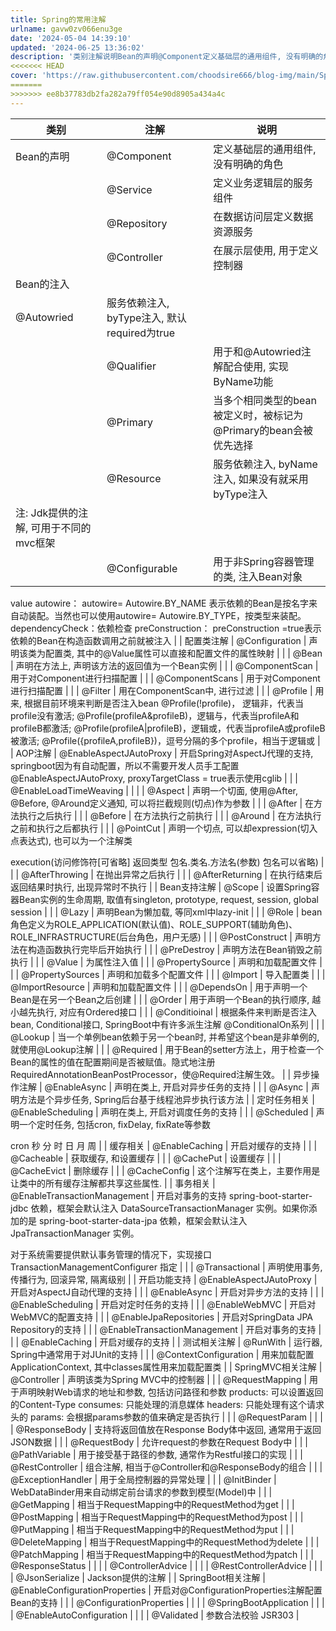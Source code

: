 ```yaml
---
title: Spring的常用注解
urlname: gavw0zv066enu3ge
date: '2024-05-04 14:39:10'
updated: '2024-06-25 13:36:02'
description: '类别注解说明Bean的声明@Component定义基础层的通用组件, 没有明确的角色@Service定义业务逻辑层的服务组件@Repository在数据访问层定义数据资源服务@Controller在展示层使用, 用于定义控制器Bean的注入@Autowried服务依赖注入, byType注入,...'
<<<<<<< HEAD
cover: 'https://raw.githubusercontent.com/choodsire666/blog-img/main/Spring的常用注解/cover.jpg'
=======
>>>>>>> ee8b37783db2fa282a79ff054e90d8905a434a4c
---
```

| 类别 | 注解 | 说明 |
| --- | --- | --- |
| Bean的声明 | @Component | 定义基础层的通用组件, 没有明确的角色 |
|  | @Service | 定义业务逻辑层的服务组件 |
|  | @Repository | 在数据访问层定义数据资源服务 |
|  | @Controller | 在展示层使用, 用于定义控制器 |
| Bean的注入
 | @Autowried | 服务依赖注入, byType注入, 默认required为true |
|  | @Qualifier | 用于和@Autowried注解配合使用, 实现ByName功能 |
|  | @Primary | 当多个相同类型的bean被定义时，被标记为@Primary的bean会被优先选择 |
|  | @Resource | 服务依赖注入, byName注入, 如果没有就采用byType注入
注: Jdk提供的注解, 可用于不同的mvc框架 |
|  | @Configurable | 用于非Spring容器管理的类, 注入Bean对象
value
autowire：
autowire= Autowire.BY_NAME 表示依赖的Bean是按名字来自动装配。当然也可以使用autowire= Autowire.BY_TYPE，按类型来装配。
dependencyCheck：依赖检查
preConstruction： preConstruction =true表示依赖的Bean在构造函数调用之前就被注入 |
| 配置类注解 | @Configuration | 声明该类为配置类, 其中的@Value属性可以直接和配置文件的属性映射 |
|  | @Bean | 声明在方法上, 声明该方法的返回值为一个Bean实例 |
|  | @ComponentScan | 用于对Component进行扫描配置 |
|  | @ComponentScans | 用于对Component进行扫描配置 |
|  | @Filter | 用在ComponentScan中, 进行过滤 |
|  | @Profile |  用来, 根据目前环境来判断是否注入bean
@Profile(!profile)， 逻辑非，代表当profile没有激活;
@Profile(profileA&profileB)，逻辑与，代表当profileA和profileB都激活;
@Profile(profileA&#124;profileB)，逻辑或，代表当profileA或profileB被激活;
@Profile({profileA,profileB})，逗号分隔的多个profile，相当于逻辑或 |
| AOP注解 | @EnableAspectJAutoProxy | 开启Spring对AspectJ代理的支持,
springboot因为有自动配置，所以不需要开发人员手工配置@EnableAspectJAutoProxy,
proxyTargetClass = true表示使用cglib |
|  | @EnableLoadTimeWeaving | 
 |
|  | @Aspect | 声明一个切面, 使用@After, @Before, @Around定义通知, 可以将拦截规则(切点)作为参数 |
|  | @After | 在方法执行之后执行 |
|  | @Before | 在方法执行之前执行 |
|  | @Around | 在方法执行之前和执行之后都执行 |
|  | @PointCut | 声明一个切点, 可以却expression(切入点表达式), 也可以为一个注解类

execution(访问修饰符[可省略] 返回类型 包名.类名.方法名(参数)  包名可以省略) |
|  | @AfterThrowing | 在抛出异常之后执行 |
|  | @AfterReturning | 在执行结束后返回结果时执行, 出现异常时不执行 |
| Bean支持注解 | @Scope | 设置Spring容器Bean实例的生命周期, 取值有singleton, prototype, request, session, global session |
|  | @Lazy | 声明Bean为懒加载, 等同xml中lazy-init |
|  | @Role | bean角色定义为ROLE_APPLICATION(默认值)、ROLE_SUPPORT(辅助角色)、ROLE_INFRASTRUCTURE(后台角色，用户无感) |
|  | @PostConstruct | 声明方法在构造函数执行完毕后开始执行 |
|  | @PreDestroy | 声明方法在Bean销毁之前执行 |
|  | @Value | 为属性注入值 |
|  | @PropertySource | 声明和加载配置文件 |
|  | @PropertySources | 声明和加载多个配置文件 |
|  | @Import | 导入配置类 |
|  | @ImportResource | 声明和加载配置文件 |
|  | @DependsOn | 用于声明一个Bean是在另一个Bean之后创建 |
|  | @Order | 用于声明一个Bean的执行顺序, 越小越先执行, 对应有Ordered接口 |
|  | @Conditioinal | 根据条件来判断是否注入bean, Conditional接口, SpringBoot中有许多派生注解
@ConditionalOn系列 |
|  | @Lookup | 当一个单例bean依赖于另一个bean时, 并希望这个bean是非单例的, 就使用@Lookup注解 |
|  | @Required | 用于Bean的setter方法上，用于检查一个Bean的属性的值在配置期间是否被赋值。隐式地注册RequiredAnnotationBeanPostProcessor，使@Required注解生效。 |
| 异步操作注解 | @EnableAsync | 声明在类上, 开启对异步任务的支持 |
|  | @Async | 声明方法是个异步任务, Spring后台基于线程池异步执行该方法 |
| 定时任务相关 | @EnableScheduling | 声明在类上, 开启对调度任务的支持 |
|  | @Scheduled | 声明一个定时任务, 包括cron, fixDelay, fixRate等参数

cron 秒 分 时 日 月 周 |
| 缓存相关 | @EnableCaching | 开启对缓存的支持 |
|  | @Cacheable | 获取缓存, 和设置缓存 |
|  | @CachePut | 设置缓存 |
|  | @CacheEvict | 删除缓存 |
|  | @CacheConfig | 这个注解写在类上，主要作用是让类中的所有缓存注解都共享这些属性. |
| 事务相关 | @EnableTransactionManagement | 开启对事务的支持
 spring-boot-starter-jdbc 依赖，框架会默认注入 DataSourceTransactionManager 实例。如果你添加的是 spring-boot-starter-data-jpa 依赖，框架会默认注入 JpaTransactionManager 实例。

对于系统需要提供默认事务管理的情况下，实现接口 TransactionManagementConfigurer 指定 |
|  | @Transactional | 声明使用事务,
传播行为,
回滚异常,
隔离级别 |
| 开启功能支持 | @EnableAspectJAutoProxy | 开启对AspectJ自动代理的支持 |
|  | @EnableAsync | 开启对异步方法的支持 |
|  | @EnableScheduling | 开启对定时任务的支持 |
|  | @EnableWebMVC | 开启对WebMVC的配置支持 |
|  | @EnableJpaRepositories | 开启对SpringData JPA Repository的支持 |
|  | @EnableTransactionManagement | 开启对事务的支持 |
|  | @EnableCaching | 开启对缓存的支持 |
| 测试相关注解 | @RunWith | 运行器, Spring中通常用于对JUnit的支持 |
|  | @ContextConfiguration | 用来加载配置ApplicationContext, 其中classes属性用来加载配置类 |
| SpringMVC相关注解 | @Controller | 声明该类为Spring MVC中的控制器 |
|  | @RequestMapping | 用于声明映射Web请求的地址和参数, 包括访问路径和参数
products: 可以设置返回的Content-Type
consumes: 只能处理的消息媒体
headers: 只能处理有这个请求头的
params: 会根据params参数的值来确定是否执行 |
|  | @RequestParam | 
 |
|  | @ResponseBody | 支持将返回值放在Response Body体中返回, 通常用于返回JSON数据 |
|  | @RequestBody | 允许request的参数在Request Body中 |
|  | @PathVariable | 用于接受基于路径的参数, 通常作为Restful接口的实现 |
|  | @RestController | 组合注解, 相当于@Controller和@ResponseBody的组合 |
|  | @ExceptionHandler | 用于全局控制器的异常处理 |
|  | @InitBinder | WebDataBinder用来自动绑定前台请求的参数到模型(Model)中 |
|  | @GetMapping | 相当于RequestMapping中的RequestMethod为get |
|  | @PostMapping | 相当于RequestMapping中的RequestMethod为post |
|  | @PutMapping | 相当于RequestMapping中的RequestMethod为put |
|  | @DeleteMapping | 相当于RequestMapping中的RequestMethod为delete |
|  | @PatchMapping | 相当于RequestMapping中的RequestMethod为patch |
|  | @ResponseStatus | 
 |
|  | @ControllerAdvice | 
 |
|  | @RestControllerAdvice | 
 |
|  | @JsonSerialize | Jackson提供的注解 |
| SpringBoot相关注解 | @EnableConfigurationProperties | 开启对@ConfigurationProperties注解配置Bean的支持 |
|  | @ConfigurationProperties | 
 |
|  | @SpringBootApplication | 
 |
|  | @EnableAutoConfiguration | 
 |
|  | @Validated | 参数合法校验
JSR303 |


